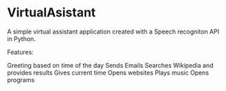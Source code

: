 # VirtualAsistant

A simple virtual assistant application created with a Speech recogniton API in Python.

Features:

 Greeting based on time of the day
 Sends Emails
 Searches Wikipedia and provides results
 Gives current time
 Opens websites
 Plays music
 Opens programs
